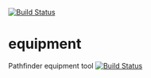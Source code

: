 [![Build Status](https://travis-ci.com/owlbeardm/equipment.svg?branch=develop)](https://travis-ci.com/owlbeardm/equipment)


# equipment
Pathfinder equipment tool
[![Build Status](https://travis-ci.com/owlbeardm/equipment.svg?branch=develop)](https://travis-ci.com/owlbeardm/equipment)
